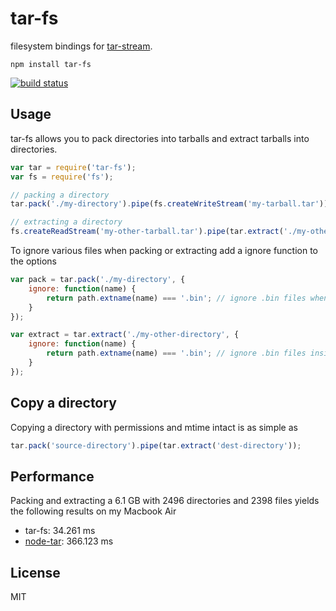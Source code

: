 # tar-fs

filesystem bindings for [tar-stream](https://github.com/mafintosh/tar-stream).

	npm install tar-fs

[![build status](https://secure.travis-ci.org/mafintosh/tar-fs.png)](http://travis-ci.org/mafintosh/tar-fs)

## Usage

tar-fs allows you to pack directories into tarballs and extract tarballs into directories.

``` js
var tar = require('tar-fs');
var fs = require('fs');

// packing a directory
tar.pack('./my-directory').pipe(fs.createWriteStream('my-tarball.tar'));

// extracting a directory
fs.createReadStream('my-other-tarball.tar').pipe(tar.extract('./my-other-directory'));
```

To ignore various files when packing or extracting add a ignore function to the options

``` js
var pack = tar.pack('./my-directory', {
	ignore: function(name) {
		return path.extname(name) === '.bin'; // ignore .bin files when packing
	}
});

var extract = tar.extract('./my-other-directory', {
	ignore: function(name) {
		return path.extname(name) === '.bin'; // ignore .bin files inside the tarball when extracing
	}
});
```

## Copy a directory

Copying a directory with permissions and mtime intact is as simple as

``` js
tar.pack('source-directory').pipe(tar.extract('dest-directory'));
```

## Performance

Packing and extracting a 6.1 GB with 2496 directories and 2398 files yields the following results on my Macbook Air

* tar-fs: 34.261 ms
* [node-tar](https://github.com/isaacs/node-tar): 366.123 ms

## License

MIT
